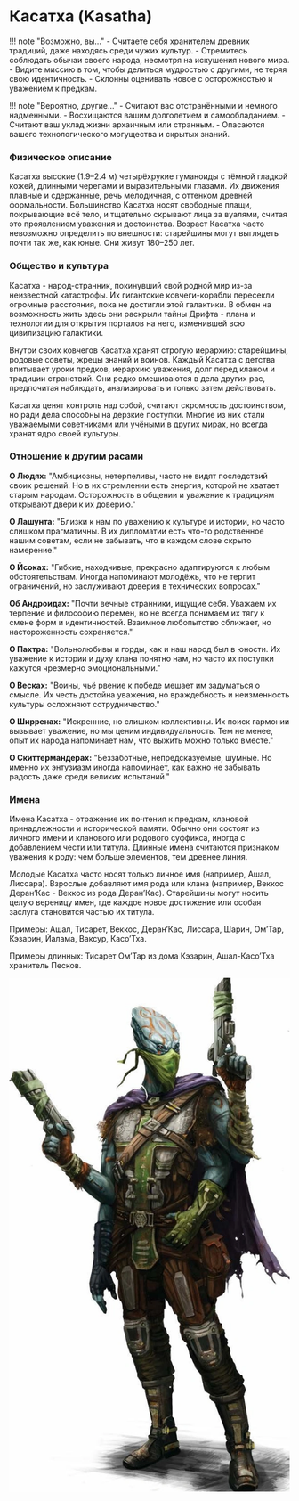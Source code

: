 # Касатха (Kasatha)

!!! note "Возможно, вы..."
    - Считаете себя хранителем древних традиций, даже находясь среди чужих культур.
    - Стремитесь соблюдать обычаи своего народа, несмотря на искушения нового мира.
    - Видите миссию в том, чтобы делиться мудростью с другими, не теряя свою идентичность.
    - Склонны оценивать новое с осторожностью и уважением к предкам.

!!! note "Вероятно, другие..."
    - Считают вас отстранёнными и немного надменными.
    - Восхищаются вашим долголетием и самообладанием.
    - Считают ваш уклад жизни архаичным или странным.
    - Опасаются вашего технологического могущества и скрытых знаний.

### Физическое описание
Касатха высокие (1.9–2.4 м) четырёхрукие гуманоиды с тёмной гладкой кожей, длинными черепами и выразительными глазами. Их движения плавные и сдержанные, речь мелодичная, с оттенком древней формальности. Большинство Касатха носят свободные плащи, покрывающие всё тело, и тщательно скрывают лица за вуалями, считая это проявлением уважения и достоинства.
Возраст Касатха часто невозможно определить по внешности: старейшины могут выглядеть почти так же, как юные. Они живут 180–250 лет.

### Общество и культура
Касатха - народ-странник, покинувший свой родной мир из-за неизвестной катастрофы. Их гигантские ковчеги-корабли пересекли огромные расстояния, пока не достигли этой галактики. В обмен на возможность жить здесь они раскрыли тайны Дрифта - плана и технологии для открытия порталов на него, изменившей всю цивилизацию галактики.

Внутри своих ковчегов Касатха хранят строгую иерархию: старейшины, родовые советы, жрецы знаний и воинов. Каждый Касатха с детства впитывает уроки предков, иерархию уважения, долг перед кланом и традиции странствий. Они редко вмешиваются в дела других рас, предпочитая наблюдать, анализировать и только затем действовать.

Касатха ценят контроль над собой, считают скромность достоинством, но ради дела способны на дерзкие поступки. Многие из них стали уважаемыми советниками или учёными в других мирах, но всегда хранят ядро своей культуры.

### Отношение к другим расами

**О Людях:** 
"Амбициозны, нетерпеливы, часто не видят последствий своих решений. Но в их стремлении есть энергия, которой не хватает старым народам. Осторожность в общении и уважение к традициям открывают двери к их доверию."

**О Лашунта:**
"Близки к нам по уважению к культуре и истории, но часто слишком прагматичны. В их дипломатии есть что-то родственное нашим советам, если не забывать, что в каждом слове скрыто намерение."

**О Йсоках:**
"Гибкие, находчивые, прекрасно адаптируются к любым обстоятельствам. Иногда напоминают молодёжь, что не терпит ограничений, но заслуживают доверия в технических вопросах."

**Об Андроидах:**
"Почти вечные странники, ищущие себя. Уважаем их терпение и философию перемен, но не всегда понимаем их тягу к смене форм и идентичностей. Взаимное любопытство сближает, но настороженность сохраняется."

**О Пахтра:**
"Вольнолюбивы и горды, как и наш народ был в юности. Их уважение к истории и духу клана понятно нам, но часто их поступки кажутся чрезмерно эмоциональными."

**О Весках:**
"Воины, чьё рвение к победе мешает им задуматься о смысле. Их честь достойна уважения, но враждебность и неизменность культуры осложняют сотрудничество."

**О Ширренах:**
"Искренние, но слишком коллективны. Их поиск гармонии вызывает уважение, но мы ценим индивидуальность. Тем не менее, опыт их народа напоминает нам, что выжить можно только вместе."

**О Скиттермандерах:**
"Беззаботные, непредсказуемые, шумные. Но именно их энтузиазм иногда напоминает, как важно не забывать радость даже среди великих испытаний."

### Имена
Имена Касатха - отражение их почтения к предкам, клановой принадлежности и исторической памяти. Обычно они состоят из личного имени и кланового или родового суффикса, иногда с добавлением чести или титула. Длинные имена считаются признаком уважения к роду: чем больше элементов, тем древнее линия.

Молодые Касатха часто носят только личное имя (например, Ашал, Лиссара). Взрослые добавляют имя рода или клана (например, Веккос Деран’Кас - Веккос из рода Деран’Кас). Старейшины могут носить целую вереницу имен, где каждое новое достижение или особая заслуга становится частью их титула.

Примеры:
Ашал, Тисарет, Веккос, Деран’Кас, Лиссара, Шарин, Ом’Тар, Кэзарин, Йалама, Ваксур, Касо’Тха.

Примеры длинных:
Тисарет Ом’Тар из дома Кэзарин, Ашал-Касо’Тха хранитель Песков.

![Касатха](../../images/KASATHAS.webp)
